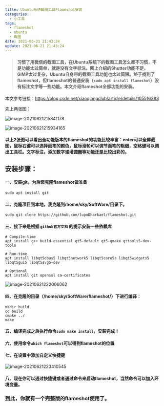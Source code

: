 ```yaml
---
title: Ubuntu系统截图工具Flameshot安装
categories:
  - 小工具
tags:
  - flameshot
  - ubuntu
  - 截图
date: 2021-06-21 21:43:24
update: 2021-06-21 21:43:24
---
```





> #### 习惯了用微信的截图工具，在Ubuntu系统下的截图工具怎么都不习惯，不是功能太过简单，就是没有文字标注。网上介绍的Shutter功能不足，GIMP太过复杂，Ubuntu自身带的截图工具功能也太过简陋。终于找到了flameshot，但flameshot的普通安装（`sudo apt install flameshot`）没有标注文字等一些功能。本文介绍flameshot全部功能的安装。
>
> <!-- more -->



本文参考链接：https://blog.csdn.net/xiaoqiangclub/article/details/105516383



先上两张图：

![image-20210621215841178](https://gitee.com/nsaction/blog_pic/raw/master/image-20210621215841178.png)





![image-20210621215934165](https://gitee.com/nsaction/blog_pic/raw/master/image-20210621215934165.png)



#### 以上2张图可以看出全功能版本的flameshot的功能比较丰富：enter可以全屏截图，鼠标右键可以选择画笔的颜色，鼠标滚轮可以调节画笔的粗细，空格键可以调出工具栏。文字标注，添加数字递增圆圈等功能还是比较出彩的。



## 安装步骤：



#### 一、安装git，为后面克隆flameshot做准备



~~~  git
sudo apt install git 
~~~



#### 二、克隆项目到本地，我克隆到/home/sky/SoftWare/目录下。



~~~
sudo git clone https://github.com/lupoDharkael/flameshot.git
~~~



#### 三、接下来是根据 `github官方文档` 的提示安装一些依赖库



~~~
# Compile-time
apt install g++ build-essential qt5-default qt5-qmake qttools5-dev-tools

# Run-time
apt install libqt5dbus5 libqt5network5 libqt5core5a libqt5widgets5 libqt5gui5 libqt5svg5-dev

# Optional
apt install git openssl ca-certificates

~~~



![image-20210621222006062](https://gitee.com/nsaction/blog_pic/raw/master/image-20210621222006062.png)



#### 四、在克隆的目录（/home/sky/SoftWare/flameshot/）下进行编译：



~~~
mkdir build
cd build
cmake ../
make
~~~



#### 五、编译完成之后执行命令`sudo make install`，安装完成！

#### 六、使用命令`which flameshot`可以得到flameshot的位置

#### 七、在设置中添加自定义快捷键

![image-20210621223410545](https://gitee.com/nsaction/blog_pic/raw/master/image-20210621223410545.png)



#### 八、现在你可以通过快捷键或者通过命令来启动flameshot，当然命令可以加入环境变量。



### 到此，你就有一个完整版的flameshot使用了。
